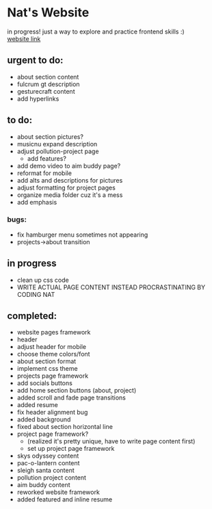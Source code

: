 # Nat's Website

in progress! just a way to explore and practice frontend skills :)   
[website link](https://natalie-cheng.github.io/my-site/)

## urgent to do:
- about section content
- fulcrum gt description
- gesturecraft content
- add hyperlinks

## to do:
- about section pictures?
- musicnu expand description
- adjust pollution-project page
    - add features?
- add demo video to aim buddy page?
- reformat for mobile
- add alts and descriptions for pictures
- adjust formatting for project pages
- organize media folder cuz it's a mess
- add emphasis

### bugs:
- fix hamburger menu sometimes not appearing
- projects->about transition

## in progress
- clean up css code
- WRITE ACTUAL PAGE CONTENT INSTEAD PROCRASTINATING BY CODING NAT

## completed:
- website pages framework
- header
- adjust header for mobile
- choose theme colors/font
- about section format
- implement css theme
- projects page framework
- add socials buttons
- add home section buttons (about, project)
- added scroll and fade page transitions
- added resume
- fix header alignment bug
- added background
- fixed about section horizontal line
- project page framework?
    - (realized it's pretty unique, have to write page content first)
    - set up project page framework
- skys odyssey content
- pac-o-lantern content
- sleigh santa content
- pollution project content
- aim buddy content
- reworked website framework
- added featured and inline resume